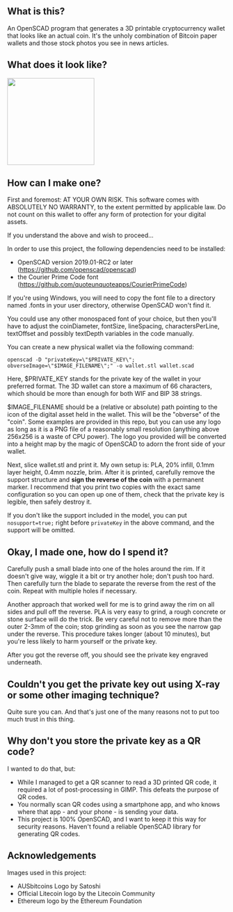 ## What is this?

An OpenSCAD program that generates a 3D printable cryptocurrency wallet that looks like an actual coin. It's the unholy combination of Bitcoin paper wallets and those stock photos you see in news articles.


## What does it look like?
<img src="https://i.imgur.com/h2Kpj9H.jpg" width=200>

## How can I make one?

First and foremost: AT YOUR OWN RISK. This software comes with ABSOLUTELY NO WARRANTY, to the extent permitted by applicable law. Do not count on this wallet to offer any form of protection for your digital assets.

If you understand the above and wish to proceed...

In order to use this project, the following dependencies need to be installed:
- OpenSCAD version 2019.01-RC2 or later (https://github.com/openscad/openscad)
- the Courier Prime Code font (https://github.com/quoteunquoteapps/CourierPrimeCode)

If you're using Windows, you will need to copy the font file to a directory named .fonts in your user directory, otherwise OpenSCAD won't find it.

You could use any other monospaced font of your choice, but then you'll have to adjust the coinDiameter, fontSize, lineSpacing, charactersPerLine, textOffset and possibly textDepth variables in the code manually.

You can create a new physical wallet via the following command:

```
openscad -D "privateKey=\"$PRIVATE_KEY\"; obverseImage=\"$IMAGE_FILENAME\";" -o wallet.stl wallet.scad
```

Here, $PRIVATE_KEY stands for the private key of the wallet in your preferred format. The 3D wallet can store a maximum of 66 characters, which should be more than enough for both WIF and BIP 38 strings.

$IMAGE_FILENAME should be a (relative or absolute) path pointing to the icon of the digital asset held in the wallet. This will be the "obverse" of the "coin". Some examples are provided in this repo, but you can use any logo as long as it is a PNG file of a reasonably small resolution (anything above 256x256 is a waste of CPU power). The logo you provided will be converted into a height map by the magic of OpenSCAD to adorn the front side of your wallet.

Next, slice wallet.stl and print it. My own setup is: PLA, 20% infill, 0.1mm layer height, 0.4mm nozzle, brim. After it is printed, carefully remove the support structure and **sign the reverse of the coin** with a permanent marker. I recommend that you print two copies with the exact same configuration so you can open up one of them, check that the private key is legible, then safely destroy it.

If you don't like the support included in the model, you can put `nosupport=true;` right before `privateKey` in the above command, and the support will be omitted.


## Okay, I made one, how do I spend it?

Carefully push a small blade into one of the holes around the rim. If it doesn't give way, wiggle it a bit or try another hole; don't push too hard. Then carefully turn the blade to separate the reverse from the rest of the coin. Repeat with multiple holes if necessary.

Another approach that worked well for me is to grind away the rim on all sides and pull off the reverse. PLA is very easy to grind, a rough concrete or stone surface will do the trick. Be very careful not to remove more than the outer 2-3mm of the coin; stop grinding as soon as you see the narrow gap under the reverse. This procedure takes longer (about 10 minutes), but you're less likely to harm yourself or the private key.

After you got the reverse off, you should see the private key engraved underneath.


## Couldn't you get the private key out using X-ray or some other imaging technique?

Quite sure you can. And that's just one of the many reasons not to put too much trust in this thing.


## Why don't you store the private key as a QR code?

I wanted to do that, but:
- While I managed to get a QR scanner to read a 3D printed QR code, it required a lot of post-processing in GIMP. This defeats the purpose of QR codes.
- You normally scan QR codes using a smartphone app, and who knows where that app - and your phone - is sending your data.
- This project is 100% OpenSCAD, and I want to keep it this way for security reasons. Haven't found a reliable OpenSCAD library for generating QR codes.


## Acknowledgements

Images used in this project:
- AUSbitcoins Logo by Satoshi
- Official Litecoin logo by the Litecoin Community
- Ethereum logo by the Ethereum Foundation
